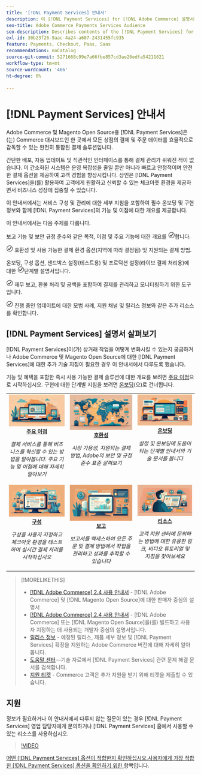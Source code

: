 ```yaml
---
title: '[!DNL Payment Services] 안내서'
description: 이 [!DNL Payment Services] for [!DNL Adobe Commerce] 설명서를 위한 대상자입니다.
seo-title: Adobe Commerce Payments Services Audience
seo-description: Describes contents of the [!DNL Payment Services] for Adobe Commerce documentation
exl-id: 30b23f26-9aac-4a24-a607-2431455fc935
feature: Payments, Checkout, Paas, Saas
recommendations: noCatalog
source-git-commit: 5271668c99e7a66fbe857cd3ae26edfa54211621
workflow-type: tm+mt
source-wordcount: '466'
ht-degree: 0%

---
```



# [!DNL Payment Services] 안내서

Adobe Commerce 및 Magento Open Source용 [!DNL Payment Services]은(는) Commerce 대시보드인 한 곳에서 모든 상점의 결제 및 주문 데이터를 효율적으로 감독할 수 있는 완전히 통합된 결제 솔루션입니다.

간단한 배포, 자동 업데이트 및 직관적인 인터페이스를 통해 결제 관리가 쉬워진 적이 없습니다.  이 간소화된 시스템은 운영 복잡성을 줄일 뿐만 아니라 빠르고 안정적이며 안전한 결제 옵션을 제공하여 고객 경험을 향상시킵니다. 상인은 [!DNL Payment Services]을(를) 활용하여 고객에게 원활하고 신뢰할 수 있는 체크아웃 환경을 제공하면서 비즈니스 성장에 집중할 수 있습니다.

이 안내서에서는 서비스 구성 및 관리에 대한 세부 지침을 포함하여 필수 온보딩 및 구현 정보와 함께 [!DNL Payment Services]의 기능 및 이점에 대한 개요를 제공합니다.

이 안내서에서는 다음 주제를 다룹니다.

보고 기능 및 보안 규정 준수와 같은 목적, 이점 및 주요 기능에 대한 개요를 ![확인](assets/icon-check.png)합니다.

![확인](assets/icon-check.png) 호환성 및 사용 가능한 결제 환경 옵션(지역에 따라 결정됨) 및 지원되는 결제 방법.

온보딩, 구성 옵션, 샌드박스 설정(테스트용) 및 프로덕션 설정(라이브 결제 처리용)에 대한 ![확인](assets/icon-check.png)단계별 설명서입니다.

![확인](assets/icon-check.png) 재무 보고, 환불 처리 및 공백을 포함하여 결제를 관리하고 모니터링하기 위한 도구입니다.

![확인](assets/icon-check.png) 진행 중인 업데이트에 대한 모범 사례, 지원 채널 및 릴리스 정보와 같은 추가 리소스를 확인합니다.

## [!DNL Payment Services] 설명서 살펴보기

[!DNL Payment Services]이(가) 상거래 작업을 어떻게 변화시킬 수 있는지 궁금하거나 Adobe Commerce 및 Magento Open Source에 대한 [!DNL Payment Services]에 대한 추가 기술 지침이 필요한 경우 이 안내서에서 다루도록 했습니다.

기능 및 혜택을 포함한 즉시 사용 가능한 결제 솔루션에 대한 개요를 보려면 [주요 이점](introduction.md)으로 시작하십시오. 구현에 대한 단계별 지침을 보려면 [온보딩](onboard.md)(으)로 건너뜁니다.

<table style="table-layout:fixed">
<tr style="border: 0;">
<td valign="top" style="text-align: center;">
   <div>
      <a href="introduction.md">
      <img alt="결제 서비스" src="assets/benefits.jpg">
      <strong >주요 이점</strong>
      </a>
   </div>
   <p>
      <em>결제 서비스를 통해 비즈니스를 혁신할 수 있는 방법을 알아봅니다. 주요 기능 및 이점에 대해 자세히 알아보기</em>
   </p>
</td>
<td valign="top" style="text-align: center;">
   <div>
      <a href="compatibility.md">
      <img alt="결제 서비스" src="assets/compatibility.jpg">
      <strong>호환성</strong>
      </a>
   </div>
   <p>
      <em>시장 가용성, 지원되는 결제 방법, Adobe의 보안 및 규정 준수 표준 살펴보기</em>
   </p>
</td>
<td valign="top" style="text-align: center;">
   <div>
      <a href="onboard.md">
      <img alt="결제 서비스" src="assets/onboard.jpg">
      <strong>온보딩</strong>
      </a>
   </div>
   <p>
      <em>설정 및 온보딩에 도움이 되는 단계별 안내서와 기술 문서를 봅니다</em>
   </p>
</td>
<tr style="border: 0;">
<td valign="top" style="text-align: center;">
   <div>
      <a href="configure-admin.md">
      <img alt="결제 서비스" src="assets/configuration.jpg">
      <strong>구성</strong>
      </a>
   </div>
   <p>
      <em>구성을 사용자 지정하고 체크아웃 환경을 테스트하여 실시간 결제 처리를 시작하십시오</em>
   </p>
</td>
<td valign="top" style="text-align: center;">
   <div>
      <a href="reporting.md">
      <img alt="결제 서비스" src="assets/reporting.jpg">
      <strong>보고</strong>
      </a>
   </div>
   <p>
      <em>보고서를 액세스하여 모든 주문 및 결제 방법에서 작업을 관리하고 성과를 추적할 수 있습니다</em>
   </p>
</td>
<td valign="top" style="text-align: center;">
   <div>
      <a href="release-notes.md">
      <img alt="결제 서비스" src="assets/resources.jpg">
      <strong>리소스</strong>
      </a>
   </div>
   <p>
      <em>고객 지원 센터에 문의하는 방법에 대한 유용한 링크, 비디오 튜토리얼 및 지침을 찾아보세요</em>
   </p>
</td>
</table>

>[!MORELIKETHIS]
>
> * [[!DNL Adobe Commerce] 2.4 사용 안내서](https://experienceleague.adobe.com/docs/commerce-admin/user-guides/home.html) - [!DNL Adobe Commerce] 및 [!DNL Magento Open Source]에 대한 판매자 중심의 설명서
> * [[!DNL Adobe Commerce] 2.4 사용 안내서](https://experienceleague.adobe.com/docs/commerce-admin/user-guides/home.html) - [!DNL Adobe Commerce] 또는 [!DNL Magento Open Source]을(를) 빌드하고 사용자 지정하는 데 사용되는 개발자 중심의 설명서입니다.
> * [릴리스 정보](release-notes.md) - 예정된 릴리스, 제품 세부 정보 및 [!DNL Payment Services] 확장을 지원하는 Adobe Commerce 버전에 대해 자세히 알아봅니다.
> * [도움말 센터](https://experienceleague.adobe.com/docs/commerce-knowledge-base/kb/overview.html)—기술 자료에서 [!DNL Payment Services] 관련 문제 해결 문서를 검색합니다.
> * [지원 티켓](https://experienceleague.adobe.com/docs/commerce-knowledge-base/kb/help-center-guide/magento-help-center-user-guide.html#submit-ticket) - Commerce 고객은 추가 지원을 받기 위해 티켓을 제출할 수 있습니다.

## 지원

정보가 필요하거나 이 안내서에서 다루지 않는 질문이 있는 경우 [!DNL Payment Services] 영업 담당자에게 문의하거나 [!DNL Payment Services] 홈에서 사용할 수 있는 리소스를 사용하십시오.

>[!VIDEO](https://video.tv.adobe.com/v/3447836)

[어떤 [!DNL Payment Services] 옵션이 적합한지 확인하십시오.사용자에게 가장 적합한 [!DNL Payment Services] 옵션을 확인하기 위한 ](compatibility.md#which-payment-services-option-is-right-for-you) 항목입니다.
